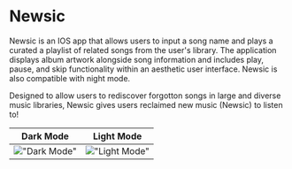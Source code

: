 # Newsic
Newsic is an IOS app that allows users to input a song name and plays a curated a playlist of related songs from the user's library. The application displays album artwork alongside song information and includes play, pause, and skip functionality within an aesthetic user interface. Newsic is also compatible with night mode.


Designed to allow users to rediscover forgotton songs in large and diverse music libraries, Newsic gives users reclaimed new music (Newsic) to listen to!

Dark Mode             |  Light Mode
:-------------------------:|:-------------------------:
!["Dark Mode"](https://github.com/AshnaJagadisan/Newsic/blob/main/Screenshots/darkMode1.png)  |  !["Light Mode"](https://github.com/AshnaJagadisan/Newsic/blob/main/Screenshots/lightMode2.png)

